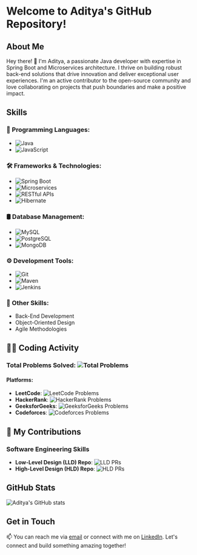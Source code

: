 # Welcome to Aditya's GitHub Repository!

## About Me

Hey there! 👋 I'm Aditya, a passionate Java developer with expertise in Spring Boot and Microservices architecture. I thrive on building robust back-end solutions that drive innovation and deliver exceptional user experiences. I'm an active contributor to the open-source community and love collaborating on projects that push boundaries and make a positive impact.

## Skills

### 🚀 Programming Languages:
- ![Java](https://img.shields.io/badge/Java-%23ED8B00.svg?&style=for-the-badge&logo=java&logoColor=white) 
- ![JavaScript](https://img.shields.io/badge/JavaScript-%23323330.svg?&style=for-the-badge&logo=javascript&logoColor=%23F7DF1E) 

### 🛠️ Frameworks & Technologies:
- ![Spring Boot](https://img.shields.io/badge/Spring_Boot-%236DB33F.svg?&style=for-the-badge&logo=spring&logoColor=white) 
- ![Microservices](https://img.shields.io/badge/Microservices-%23E34F26.svg?&style=for-the-badge&logo=microgenetics&logoColor=white) 
- ![RESTful APIs](https://img.shields.io/badge/RESTful_APIs-%23000000.svg?&style=for-the-badge&logo=rest&logoColor=white) 
- ![Hibernate](https://img.shields.io/badge/Hibernate-%23000000.svg?&style=for-the-badge&logo=hibernate&logoColor=white) 

### 🛢️ Database Management:
- ![MySQL](https://img.shields.io/badge/MySQL-%23000000.svg?&style=for-the-badge&logo=mysql&logoColor=white) 
- ![PostgreSQL](https://img.shields.io/badge/PostgreSQL-%23316192.svg?&style=for-the-badge&logo=postgresql&logoColor=white) 
- ![MongoDB](https://img.shields.io/badge/MongoDB-%234ea94b.svg?&style=for-the-badge&logo=mongodb&logoColor=white) 

### ⚙️ Development Tools:
- ![Git](https://img.shields.io/badge/Git-%23F05032.svg?&style=for-the-badge&logo=git&logoColor=white) 
- ![Maven](https://img.shields.io/badge/Maven-%23C71A36.svg?&style=for-the-badge&logo=apache-maven&logoColor=white) 
- ![Jenkins](https://img.shields.io/badge/Jenkins-%232C5263.svg?&style=for-the-badge&logo=jenkins&logoColor=white) 

### 🧠 Other Skills:
- Back-End Development
- Object-Oriented Design
- Agile Methodologies

## 🧑‍💻 Coding Activity

### Total Problems Solved: ![Total Problems](https://img.shields.io/badge/Total%20Problems-1234-green)

#### Platforms:
- **LeetCode**: ![LeetCode Problems](https://img.shields.io/badge/LeetCode-500-blue)
- **HackerRank**: ![HackerRank Problems](https://img.shields.io/badge/HackerRank-300-green)
- **GeeksforGeeks**: ![GeeksforGeeks Problems](https://img.shields.io/badge/GeeksforGeeks-234-yellow)
- **Codeforces**: ![Codeforces Problems](https://img.shields.io/badge/Codeforces-200-red)

## 🚀 My Contributions

### Software Engineering Skills

- **Low-Level Design (LLD) Repo**: ![LLD PRs](https://img.shields.io/badge/LLD%20PRs-10-blue)
- **High-Level Design (HLD) Repo**: ![HLD PRs](https://img.shields.io/badge/HLD%20PRs-2-green)

## GitHub Stats

![Aditya's GitHub stats](https://github-readme-stats.vercel.app/api?username=aditya-gund&show_icons=true&theme=radical)

## Get in Touch

📫 You can reach me via [email](mailto:adityagundg14@gmail.com) or connect with me on [LinkedIn](https://www.linkedin.com/in/aditya-gund/). Let's connect and build something amazing together!
